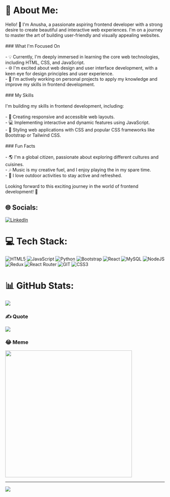 # 💫 About Me:
Hello! 👋 I'm Anusha, a passionate aspiring frontend developer with a strong desire to create beautiful and interactive web experiences. I'm on a journey to master the art of building user-friendly and visually appealing websites.<br><br>### What I'm Focused On<br><br>- 💡 Currently, I'm deeply immersed in learning the core web technologies, including HTML, CSS, and JavaScript.<br>- 🌐 I'm excited about web design and user interface development, with a keen eye for design principles and user experience.<br>- 🚀 I'm actively working on personal projects to apply my knowledge and improve my skills in frontend development.<br><br>### My Skills<br><br>I'm building my skills in frontend development, including:<br><br>- 🌈 Creating responsive and accessible web layouts.<br>- 💻 Implementing interactive and dynamic features using JavaScript.<br>- 🎨 Styling web applications with CSS and popular CSS frameworks like Bootstrap or Tailwind CSS.<br><br>### Fun Facts<br><br>- 🌎 I'm a global citizen, passionate about exploring different cultures and cuisines.<br>- 🎶 Music is my creative fuel, and I enjoy playing the in my spare time.<br>- 🚴 I love outdoor activities to stay active and refreshed.<br><br>Looking forward to this exciting journey in the world of frontend development! 🚀<br>

## 🌐 Socials:
[![LinkedIn](https://img.shields.io/badge/LinkedIn-%230077B5.svg?logo=linkedin&logoColor=white)](https://linkedin.com/in/anusha-kottam) 

# 💻 Tech Stack:
![HTML5](https://img.shields.io/badge/html5-%23E34F26.svg?style=for-the-badge&logo=html5&logoColor=white) ![JavaScript](https://img.shields.io/badge/javascript-%23323330.svg?style=for-the-badge&logo=javascript&logoColor=%23F7DF1E) ![Python](https://img.shields.io/badge/python-3670A0?style=for-the-badge&logo=python&logoColor=ffdd54) ![Bootstrap](https://img.shields.io/badge/bootstrap-%238511FA.svg?style=for-the-badge&logo=bootstrap&logoColor=white) ![React](https://img.shields.io/badge/react-%2320232a.svg?style=for-the-badge&logo=react&logoColor=%2361DAFB) ![MySQL](https://img.shields.io/badge/mysql-%2300000f.svg?style=for-the-badge&logo=mysql&logoColor=white) ![NodeJS](https://img.shields.io/badge/node.js-6DA55F?style=for-the-badge&logo=node.js&logoColor=white) ![Redux](https://img.shields.io/badge/redux-%23593d88.svg?style=for-the-badge&logo=redux&logoColor=white) ![React Router](https://img.shields.io/badge/React_Router-CA4245?style=for-the-badge&logo=react-router&logoColor=white) ![GIT](https://img.shields.io/badge/Git-fc6d26?style=for-the-badge&logo=git&logoColor=white) ![CSS3](https://img.shields.io/badge/css3-%231572B6.svg?style=for-the-badge&logo=css3&logoColor=white)
# 📊 GitHub Stats:
![](https://github-readme-stats.vercel.app/api/top-langs/?username=Anusha-Yadavv&theme=dark&hide_border=false&include_all_commits=true&count_private=true&layout=compact)

### ✍️ Quote
![](https://quotes-github-readme.vercel.app/api?type=horizontal&theme=radical)

### 😂 Meme
<img src='https://randommeme-five.vercel.app/' style="height: 400px;"/>

---
[![](https://visitcount.itsvg.in/api?id=Anusha-Yadavv&icon=0&color=0)](https://visitcount.itsvg.in)

<!-- Proudly created with GPRM ( https://gprm.itsvg.in ) -->
